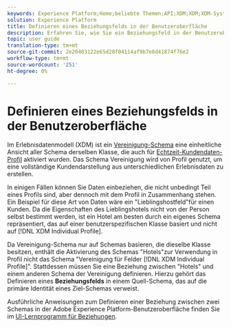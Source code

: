 ```yaml
---
keywords: Experience Platform;Home;beliebte Themen;API;XDM;XDM;XDM-System;Erlebnisdatenmodell;Datenmodell;ui;Arbeitsbereich;Beziehung;Feld;
solution: Experience Platform
title: Definieren eines Beziehungsfelds in der Benutzeroberfläche
description: Erfahren Sie, wie Sie ein Beziehungsfeld in der Benutzeroberfläche "Experience Platform"definieren.
topic: user guide
translation-type: tm+mt
source-git-commit: 2e20403122e65d28f04114af9b7e8d41874f76e2
workflow-type: tm+mt
source-wordcount: '251'
ht-degree: 0%

---
```



# Definieren eines Beziehungsfelds in der Benutzeroberfläche

Im Erlebnisdatenmodell (XDM) ist ein [Vereinigung-Schema](../../schema/composition.md#union) eine einheitliche Ansicht aller Schema derselben Klasse, die auch für [Echtzeit-Kundendaten-Profil](../../../profile/home.md) aktiviert wurden. Das Schema Vereinigung wird von Profil genutzt, um eine vollständige Kundendarstellung aus unterschiedlichen Erlebnisdaten zu erstellen.

In einigen Fällen können Sie Daten einbeziehen, die nicht unbedingt Teil eines Profils sind, aber dennoch mit dem Profil in Zusammenhang stehen. Ein Beispiel für diese Art von Daten wäre ein &quot;Lieblingshostfeld&quot;für einen Kunden. Da die Eigenschaften des Lieblingshotels nicht von der Person selbst bestimmt werden, ist ein Hotel am besten durch ein eigenes Schema repräsentiert, das auf einer benutzerspezifischen Klasse basiert und nicht auf [!DNL XDM Individual Profile].

Da Vereinigung-Schema nur auf Schemas basieren, die dieselbe Klasse besitzen, enthält die Aktivierung des Schemas &quot;Hotels&quot;zur Verwendung in Profil nicht das Schema &quot;Vereinigung für Felder [!DNL XDM Individual Profile]&quot;. Stattdessen müssen Sie eine Beziehung zwischen &quot;Hotels&quot; und einem anderen Schema der Vereinigung definieren. Hierzu gehört das Definieren eines **Beziehungsfelds** in einem Quell-Schema, das auf die primäre Identität eines Ziel-Schemas verweist.

Ausführliche Anweisungen zum Definieren einer Beziehung zwischen zwei Schemas in der Adobe Experience Platform-Benutzeroberfläche finden Sie im [UI-Lernprogramm für Beziehungen](../../tutorials/relationship-ui.md).